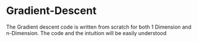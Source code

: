 # Gradient-Descent
The Gradient descent code is written from scratch for both 1 Dimension and n-Dimension. The code and the intuition will be easily understood
